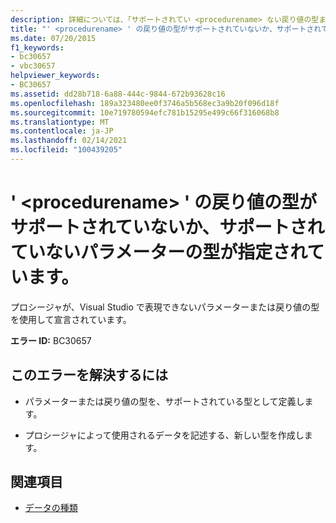 ```yaml
---
description: 詳細については、「サポートされてい <procedurename> ない戻り値の型またはサポートされていないパラメーターの型」を参照してください。
title: "' <procedurename> ' の戻り値の型がサポートされていないか、サポートされていないパラメーターの型が指定されています。"
ms.date: 07/20/2015
f1_keywords:
- bc30657
- vbc30657
helpviewer_keywords:
- BC30657
ms.assetid: dd28b718-6a88-444c-9844-672b93628c16
ms.openlocfilehash: 189a323480ee0f3746a5b568ec3a9b20f096d18f
ms.sourcegitcommit: 10e719780594efc781b15295e499c66f316068b8
ms.translationtype: MT
ms.contentlocale: ja-JP
ms.lasthandoff: 02/14/2021
ms.locfileid: "100439205"
---
```

# <a name="procedurename-has-a-return-type-that-is-not-supported-or-parameter-types-that-are-not-supported"></a>' \<procedurename> ' の戻り値の型がサポートされていないか、サポートされていないパラメーターの型が指定されています。

プロシージャが、Visual Studio で表現できないパラメーターまたは戻り値の型を使用して宣言されています。  
  
 **エラー ID:** BC30657  
  
## <a name="to-correct-this-error"></a>このエラーを解決するには  
  
- パラメーターまたは戻り値の型を、サポートされている型として定義します。  
  
- プロシージャによって使用されるデータを記述する、新しい型を作成します。  
  
## <a name="see-also"></a>関連項目

- [データの種類](../language-reference/data-types/index.md)
